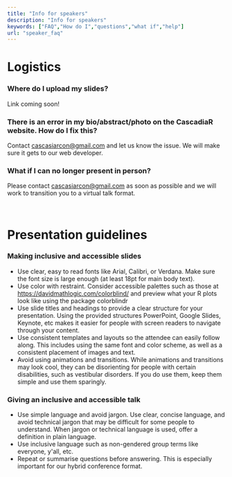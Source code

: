 ```yaml
---
title: "Info for speakers"
description: "Info for speakers"
keywords: ["FAQ","How do I","questions","what if","help"]
url: "speaker_faq"
---
```


# Logistics

### Where do I upload my slides?
Link coming soon!

### There is an error in my bio/abstract/photo on the CascadiaR website. How do I fix this?
Contact <cascasiarcon@gmail.com> and let us know the issue. We will make sure
it gets to our web developer.

### What if I can no longer present in person?
Please contact <cascasiarcon@gmail.com> as soon as possible and we will work to transition you to a virtual talk format.

<br>

# Presentation guidelines
### Making inclusive and accessible slides

* Use clear, easy to read fonts like Arial, Calibri, or Verdana. Make sure the font size is large enough (at least 18pt for main body text).
*	Use color with restraint. Consider accessible palettes such as those at <https://davidmathlogic.com/colorblind/> and preview what your R plots look like using the package colorblindr
*	Use slide titles and headings to provide a clear structure for your presentation. Using the provided structures PowerPoint, Google Slides, Keynote, etc makes it easier for people with screen readers to navigate through your content.
*	Use consistent templates and layouts so the attendee can easily follow along. This includes using the same font and color scheme, as well as a consistent placement of images and text.
*	Avoid using animations and transitions. While animations and transitions may look cool, they can be disorienting for people with certain disabilities, such as vestibular disorders. If you do use them, keep them simple and use them sparingly.

### Giving an inclusive and accessible talk

*	Use simple language and avoid jargon. Use clear, concise language, and avoid technical jargon that may be difficult for some people to understand. When jargon or technical language is used, offer a definition in plain language.
*	Use inclusive language such as non-gendered group terms like everyone, y'all, etc.
*	Repeat or summarise questions before answering. This is especially important for our hybrid conference format.

<br><br>

<!--
-->
